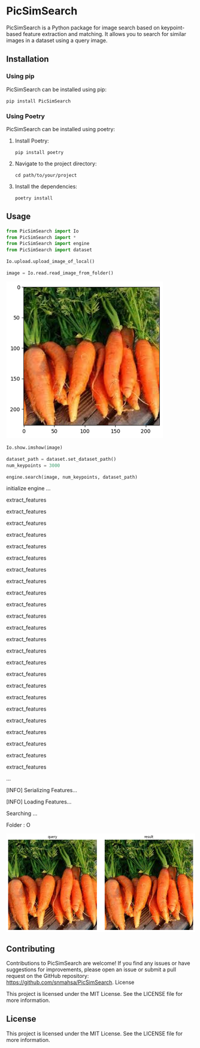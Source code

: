 # PicSimSearch

PicSimSearch is a Python package for image search based on keypoint-based feature extraction and matching. It allows you to search for similar images in a dataset using a query image.


## Installation

### Using pip
PicSimSearch can be installed using pip:

```shell
pip install PicSimSearch
```
### Using Poetry
PicSimSearch can be installed using poetry:

1. Install Poetry:

   ```shell
   pip install poetry
   ```
2. Navigate to the project directory:   
    ```shell
    cd path/to/your/project
    ```
3. Install the dependencies:
    ```shell
    poetry install
    ```
## Usage
```python
from PicSimSearch import Io
from PicSimSearch import *
from PicSimSearch import engine
from PicSimSearch import dataset

```

```python
Io.upload.upload_image_of_local()
```

```python
image = Io.read.read_image_from_folder()
```
![Sample Image](https://github.com/snmahsa/myrep/blob/main/hvij.png)

```python
Io.show.imshow(image)
```

```python
dataset_path = dataset.set_dataset_path()
num_keypoints = 3000
```

```python
engine.search(image, num_keypoints, dataset_path)
```
initialize engine ...

extract_features

extract_features

extract_features

extract_features

extract_features

extract_features

extract_features

extract_features

extract_features

extract_features

extract_features

extract_features

extract_features

extract_features

extract_features

extract_features

extract_features

extract_features

extract_features

extract_features

extract_features

extract_features

extract_features

extract_features

...

[INFO] Serializing Features...

[INFO] Loading Features...

Searching ...

Folder : O


![Sample Image](https://github.com/snmahsa/myrep/blob/main/result.png)

## Contributing

Contributions to PicSimSearch are welcome! If you find any issues or have suggestions for improvements, please open an issue or submit a pull request on the GitHub repository: https://github.com/snmahsa/PicSimSearch.
License

This project is licensed under the MIT License. See the LICENSE file for more information.

## License

This project is licensed under the MIT License. See the LICENSE file for more information.